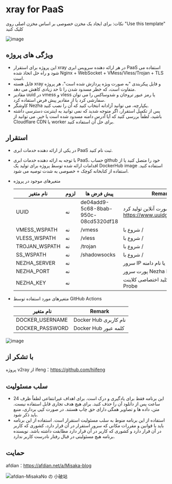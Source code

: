 # xray for PaaS

نکات: برای ایجاد یک مخزن خصوصی بر اساس مخزن اصلی روی "Use this template" کلیک کنید

![image](https://user-images.githubusercontent.com/122191366/212063458-2def0e1a-805a-4451-ae62-324b67abee47.png)

## ویژگی های پروژه

* این پروژه برای استقرار xray در هر ارائه دهنده سرویس ابری PaaS استفاده می شود و راه حل اتخاذ شده Nginx + WebSocket + VMess/Vless/Trojan + TLS است.
* فایل هسته xray و فایل پیکربندی "به صورت ویژه پردازش شده است"، هر پروژه متفاوت است، که خطر مسدود شدن را تا حد زیادی کاهش می دهد.
* مقادیر uuid در vmess و vless یا رمز عبور تروجان و شدوساکس را می توان سفارشی کرد یا از مقادیر پیش فرض استفاده کرد.
* کاوشگر Nezha یکپارچه، می توانید آزادانه انتخاب کنید که آن را نصب کنید.
* پس از تکمیل استقرار، اگر متوجه شدید که نمی توانید به اینترنت دسترسی داشته باشید، لطفاً بررسی کنید که آیا آدرس دامنه مسدود شده است یا خیر. می توانید از Cloudflare CDN یا worker برای حل آن استفاده کنید.

## استقرار

* در یکی از ارائه دهنده خدمات ابری PaaS ثبت نام کنید.
* با توجه به ارائه دهنده خدمات ابری PaaS، حساب github خود را متصل کنید یا از اقدامات ارائه شده توسط پروژه برای تولید یک DockerHub image استفاده کنید. استفاده از کتابخانه کوچک + خصوصی به شدت توصیه می شود.
* متغیرهای موجود در پروژه

  | نام متغیر | لزوم | پیش فرض ها | Remark |
  | ------------ | ------ | ------ | ------ |
  | UUID         | نه | de04add9-5c68-8bab-950c-08cd5320df18 | می توان به صورت آنلاین تولید کرد https://www.uuidgenerator.net/ |
  | VMESS_WSPATH | نه | /vmess | شروع با /|
  | VLESS_WSPATH | نه | /vless | شروع با / |
  | TROJAN_WSPATH | نه | /trojan | شروع با / |
  | SS_WSPATH | نه | /shadowsocks | شروع با / |
  | NEZHA_SERVER | نه |        |سرور IP یا نام دامنه Nezha probe  |
  | NEZHA_PORT   | نه |        | پورت سرور Nezha Probe  |
  | NEZHA_KEY    | نه |        |کلید اختصاصی کلاینت Nezha Probe |

* متغیرهای مورد استفاده توسط GitHub Actions

  | نام متغیر | Remark |
  | ------------- | -------------- |
  |DOCKER_USERNAME|Docker Hub نام کاربری|
  |DOCKER_PASSWORD|Docker Hub کلمه عبور|

![image](https://user-images.githubusercontent.com/116990986/211692321-34df154a-320a-448f-9abe-2efab9c53550.png)

## با تشکر از

پروژه v2ray از ifeng：https://github.com/hiifeng

## سلب مسئولیت

* این برنامه فقط برای یادگیری و درک است. برای اهداف غیرانتفاعی لطفاً ظرف 24 ساعت پس از دانلود آن را حذف کنید. برای هیچ هدف تجاری قابل استفاده نیست. متن، داده ها و تصاویر همگی دارای حق چاپ هستند. در صورت کپی برداری، منبع باید ذکر شود. 
* استفاده از این برنامه منوط به سلب مسئولیت استقرار است. استفاده از این برنامه باید با قوانین و مقررات مکانی که سرور استقرار در آن قرار دارد، کشوری که کاربر در آن قرار دارد و کشوری که کاربر در آن قرار دارد مطابقت داشته باشد. نویسنده برنامه هیچ مسئولیتی در قبال رفتار نادرست کاربر ندارد. 

## حمایت

afdian：https://afdian.net/a/Misaka-blog

![afdian-MisakaNo の 小破站](https://user-images.githubusercontent.com/122191366/211533469-351009fb-9ae8-4601-992a-abbf54665b68.jpg)
